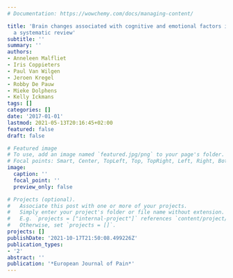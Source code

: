 ```yaml
---
# Documentation: https://wowchemy.com/docs/managing-content/

title: 'Brain changes associated with cognitive and emotional factors in chronic pain:
  a systematic review'
subtitle: ''
summary: ''
authors:
- Anneleen Malfliet
- Iris Coppieters
- Paul Van Wilgen
- Jeroen Kregel
- Robby De Pauw
- Mieke Dolphens
- Kelly Ickmans
tags: []
categories: []
date: '2017-01-01'
lastmod: 2021-05-13T20:16:45+02:00
featured: false
draft: false

# Featured image
# To use, add an image named `featured.jpg/png` to your page's folder.
# Focal points: Smart, Center, TopLeft, Top, TopRight, Left, Right, BottomLeft, Bottom, BottomRight.
image:
  caption: ''
  focal_point: ''
  preview_only: false

# Projects (optional).
#   Associate this post with one or more of your projects.
#   Simply enter your project's folder or file name without extension.
#   E.g. `projects = ["internal-project"]` references `content/project/deep-learning/index.md`.
#   Otherwise, set `projects = []`.
projects: []
publishDate: '2021-10-17T21:50:08.499226Z'
publication_types:
- '2'
abstract: ''
publication: '*European Journal of Pain*'
---
```

